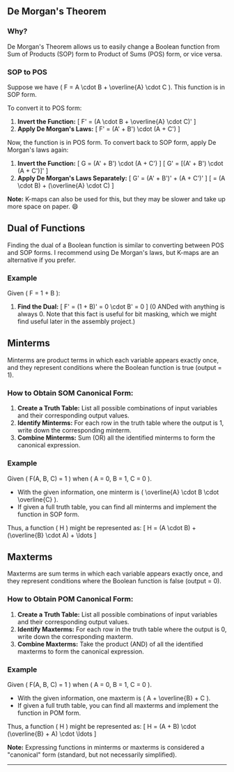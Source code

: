 ---
---

## De Morgan's Theorem

### Why?
De Morgan's Theorem allows us to easily change a Boolean function from Sum of Products (SOP) form to Product of Sums (POS) form, or vice versa.

### SOP to POS
Suppose we have \( F = A \cdot B + \overline{A} \cdot C \). This function is in SOP form.

To convert it to POS form:
1. **Invert the Function:**
   \[
   F' = (A \cdot B + \overline{A} \cdot C)'
   \]
2. **Apply De Morgan's Laws:**
   \[
   F' = (A' + B') \cdot (A + C')
   \]
   
Now, the function is in POS form. To convert back to SOP form, apply De Morgan's laws again:

1. **Invert the Function:**
   \[
   G = (A' + B') \cdot (A + C')
   \]
   \[
   G' = [(A' + B') \cdot (A + C')]'
   \]
2. **Apply De Morgan's Laws Separately:**
   \[
   G' = (A' + B')' + (A + C')'
   \]
   \[
   = (A \cdot B) + (\overline{A} \cdot C)
   \]

**Note:** K-maps can also be used for this, but they may be slower and take up more space on paper. 😄

## Dual of Functions

Finding the dual of a Boolean function is similar to converting between POS and SOP forms. I recommend using De Morgan's laws, but K-maps are an alternative if you prefer.

### Example
Given \( F = 1 + B \):
1. **Find the Dual:**
   \[
   F' = (1 + B)' = 0 \cdot B' = 0
   \]
   (0 ANDed with anything is always 0. Note that this fact is useful for bit masking, which we might find useful later in the assembly project.)

## Minterms

Minterms are product terms in which each variable appears exactly once, and they represent conditions where the Boolean function is true (output = 1).

### How to Obtain SOM Canonical Form:
1. **Create a Truth Table:** List all possible combinations of input variables and their corresponding output values.
2. **Identify Minterms:** For each row in the truth table where the output is 1, write down the corresponding minterm.
3. **Combine Minterms:** Sum (OR) all the identified minterms to form the canonical expression.

### Example
Given \( F(A, B, C) = 1 \) when \( A = 0, B = 1, C = 0 \). 

- With the given information, one minterm is \( \overline{A} \cdot B \cdot \overline{C} \).
- If given a full truth table, you can find all minterms and implement the function in SOP form.

Thus, a function \( H \) might be represented as:
\[
H = (A \cdot B) + (\overline{B} \cdot A) + \ldots
\]

## Maxterms

Maxterms are sum terms in which each variable appears exactly once, and they represent conditions where the Boolean function is false (output = 0).

### How to Obtain POM Canonical Form:
1. **Create a Truth Table:** List all possible combinations of input variables and their corresponding output values.
2. **Identify Maxterms:** For each row in the truth table where the output is 0, write down the corresponding maxterm.
3. **Combine Maxterms:** Take the product (AND) of all the identified maxterms to form the canonical expression.

### Example
Given \( F(A, B, C) = 1 \) when \( A = 0, B = 1, C = 0 \).

- With the given information, one maxterm is \( A + \overline{B} + C \).
- If given a full truth table, you can find all maxterms and implement the function in POM form.

Thus, a function \( H \) might be represented as:
\[
H = (A + B) \cdot (\overline{B} + A) \cdot \ldots
\]

**Note:** Expressing functions in minterms or maxterms is considered a "canonical" form (standard, but not necessarily simplified).

---